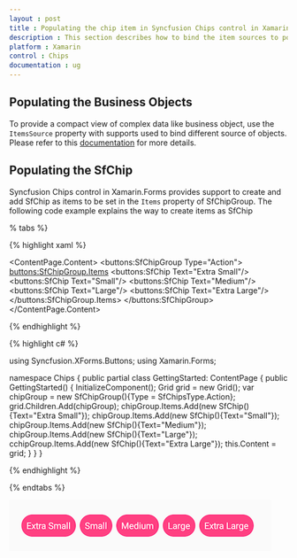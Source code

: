 ```yaml
---
layout : post
title : Populating the chip item in Syncfusion Chips control in Xamarin.Forms.
description : This section describes how to bind the item sources to populate items in the chips and populating collection of SfChip in chips.
platform : Xamarin
control : Chips
documentation : ug
---
```


## Populating the Business Objects

To provide a compact view of complex data like business object, use the `ItemsSource` property with supports used to bind different source of objects. Please refer to this [documentation](https://help.syncfusion.com/xamarin/chips/getting-started#set-layout-for-the-control) for more details.

## Populating the SfChip

Syncfusion Chips control in Xamarin.Forms provides support to create and add SfChip as items to be set in the `Items` property of SfChipGroup. The following code example explains the way to create items as SfChip

% tabs %}

{% highlight xaml %}

<ContentPage
    xmlns="http://xamarin.com/schemas/2014/forms"
    xmlns:buttons="clr-namespace:Syncfusion.XForms.Buttons;assembly=Syncfusion.Buttons.XForms"
    xmlns:x="http://schemas.microsoft.com/winfx/2009/xaml"
    xmlns:local="clr-namespace:Chips"
    x:Class="Chips.GettingStarted">
	<ContentPage.Content>
		   <buttons:SfChipGroup Type="Action">
                <buttons:SfChipGroup.Items>
                    <buttons:SfChip Text="Extra Small"/>
                    <buttons:SfChip Text="Small"/>
                    <buttons:SfChip Text="Medium"/>
                    <buttons:SfChip Text="Large"/>
                    <buttons:SfChip Text="Extra Large"/>
                </buttons:SfChipGroup.Items>
        </buttons:SfChipGroup>
	</ContentPage.Content>
</ContentPage>

	
{% endhighlight %}

{% highlight c# %}

using Syncfusion.XForms.Buttons;
using Xamarin.Forms;

namespace Chips
{
	public partial class GettingStarted: ContentPage
	{
		public GettingStarted()
		{
			InitializeComponent();
			Grid grid = new Grid();
			var chipGroup = new SfChipGroup(){Type = SfChipsType.Action};
			grid.Children.Add(chipGroup);
			chipGroup.Items.Add(new SfChip(){Text="Extra Small"});
			chipGroup.Items.Add(new SfChip(){Text="Small"});
			chipGroup.Items.Add(new SfChip(){Text="Medium"});
			chipGroup.Items.Add(new SfChip(){Text="Large"});
			cchipGroup.Items.Add(new SfChip(){Text="Extra Large"});
			this.Content = grid;
		}
	}
}

{% endhighlight %}

{% endtabs %}

![Collection of items to chip group](images/items/chips_items.png)
